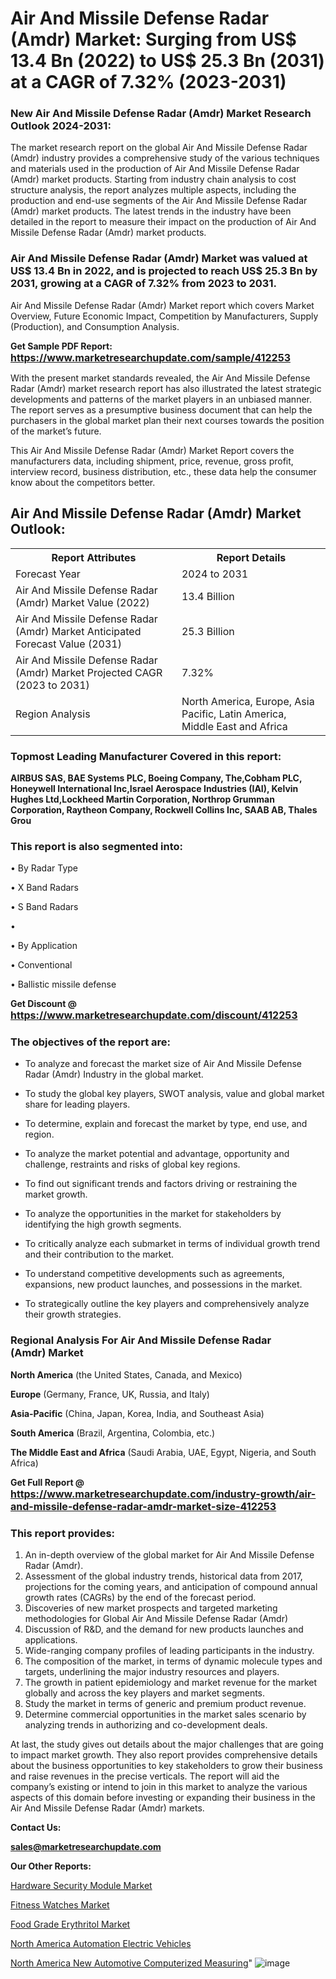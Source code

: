 # Air And Missile Defense Radar (Amdr) Market: Surging from US$ 13.4 Bn (2022) to US$ 25.3 Bn (2031) at a CAGR of 7.32% (2023-2031)

<strong><h3>New Air And Missile Defense Radar (Amdr) Market Research Outlook 2024-2031:</h3></strong>

The market research report on the global Air And Missile Defense Radar (Amdr) industry provides a comprehensive study of the various techniques and materials used in the production of Air And Missile Defense Radar (Amdr) market products. Starting from industry chain analysis to cost structure analysis, the report analyzes multiple aspects, including the production and end-use segments of the Air And Missile Defense Radar (Amdr) market products. The latest trends in the industry have been detailed in the report to measure their impact on the production of Air And Missile Defense Radar (Amdr) market products.

<strong><h3>Air And Missile Defense Radar (Amdr) Market was valued at US$ 13.4 Bn in 2022, and is projected to reach US$ 25.3 Bn by 2031, growing at a CAGR of 7.32% from 2023 to 2031.</h3></strong>

Air And Missile Defense Radar (Amdr) Market report which covers Market Overview, Future Economic Impact, Competition by Manufacturers, Supply (Production), and Consumption Analysis.

<strong>Get Sample PDF Report: <a href=https://www.marketresearchupdate.com/sample/412253><font size=3 color=#0000ff>https://www.marketresearchupdate.com/sample/412253</font></a></strong>

With the present market standards revealed, the Air And Missile Defense Radar (Amdr) market research report has also illustrated the latest strategic developments and patterns of the market players in an unbiased manner. The report serves as a presumptive business document that can help the purchasers in the global market plan their next courses towards the position of the market’s future.

This Air And Missile Defense Radar (Amdr) Market Report covers the manufacturers data, including shipment, price, revenue, gross profit, interview record, business distribution, etc., these data help the consumer know about the competitors better.

<html>
<body>

<h2>Air And Missile Defense Radar (Amdr) Market Outlook:</h2>

<table>
  <tr>
    <th>Report Attributes</th>
    <th>Report Details</th>
  </tr>
  <tr>
    <td>Forecast Year</td>
    <td>2024 to 2031</td>
  </tr>
  <tr>
    <td>Air And Missile Defense Radar (Amdr) Market Value (2022)</td>
    <td>13.4 Billion</td>
  </tr>
  <tr>
    <td>Air And Missile Defense Radar (Amdr) Market Anticipated Forecast Value (2031)</td>
    <td>25.3 Billion</td>
  </tr>
  <tr>
    <td>Air And Missile Defense Radar (Amdr) Market Projected CAGR (2023 to 2031)</td>
    <td>7.32%</td>
  </tr>
  <tr>
    <td>Region Analysis</td>
    <td>North America, Europe, Asia Pacific, Latin America, Middle East and Africa</td>
  </tr>
</table>

</body>
</html>

<strong><h3>Topmost Leading Manufacturer Covered in this report:</h3></strong>

<strong>AIRBUS SAS, BAE Systems PLC, Boeing Company, The,Cobham PLC, Honeywell International Inc,Israel Aerospace Industries (IAI), Kelvin Hughes Ltd,Lockheed Martin Corporation, Northrop Grumman Corporation, Raytheon Company, Rockwell Collins Inc, SAAB AB, Thales Grou</strong>

<strong><h3>This report is also segmented into:</h3></strong>

• By Radar Type

• X Band Radars

• S Band Radars

• 

• By Application

• Conventional

• Ballistic missile defense

<strong>Get Discount @ <a href=https://www.marketresearchupdate.com/discount/412253><font size=3 color=#0000ff>https://www.marketresearchupdate.com/discount/412253</font></a></strong>

<strong><h3>The objectives of the report are:</h3></strong>

- To analyze and forecast the market size of Air And Missile Defense Radar (Amdr) Industry in the global market.

- To study the global key players, SWOT analysis, value and global market share for leading players.

- To determine, explain and forecast the market by type, end use, and region.

- To analyze the market potential and advantage, opportunity and challenge, restraints and risks of global key regions.

- To find out significant trends and factors driving or restraining the market growth.

- To analyze the opportunities in the market for stakeholders by identifying the high growth segments.

- To critically analyze each submarket in terms of individual growth trend and their contribution to the market.

- To understand competitive developments such as agreements, expansions, new product launches, and possessions in the market.

- To strategically outline the key players and comprehensively analyze their growth strategies.

<strong><h3>Regional Analysis For Air And Missile Defense Radar (Amdr) Market</h3></strong>

<strong>North America</strong> (the United States, Canada, and Mexico)

<strong>Europe</strong> (Germany, France, UK, Russia, and Italy)

<strong>Asia-Pacific</strong> (China, Japan, Korea, India, and Southeast Asia)

<strong>South America</strong> (Brazil, Argentina, Colombia, etc.)

<strong>The Middle East and Africa</strong> (Saudi Arabia, UAE, Egypt, Nigeria, and South Africa)

<strong>Get Full Report @ <a href=https://www.marketresearchupdate.com/industry-growth/air-and-missile-defense-radar-amdr-market-size-412253><font size=3 color=#0000ff>https://www.marketresearchupdate.com/industry-growth/air-and-missile-defense-radar-amdr-market-size-412253</font></a></strong>

<strong><h3>This report provides:</h3></strong>
<ol>
  <li>An in-depth overview of the global market for Air And Missile Defense Radar (Amdr).</li>
  <li>Assessment of the global industry trends, historical data from 2017, projections for the coming years, and anticipation of compound annual growth rates (CAGRs) by the end of the forecast period.</li>
  <li>Discoveries of new market prospects and targeted marketing methodologies for Global Air And Missile Defense Radar (Amdr)</li>
  <li>Discussion of R&amp;D, and the demand for new products launches and applications.</li>
  <li>Wide-ranging company profiles of leading participants in the industry.</li>
  <li>The composition of the market, in terms of dynamic molecule types and targets, underlining the major industry resources and players.</li>
  <li>The growth in patient epidemiology and market revenue for the market globally and across the key players and market segments.</li>
  <li>Study the market in terms of generic and premium product revenue.</li>
  <li>Determine commercial opportunities in the market sales scenario by analyzing trends in authorizing and co-development deals.</li>
</ol>

At last, the study gives out details about the major challenges that are going to impact market growth. They also report provides comprehensive details about the business opportunities to key stakeholders to grow their business and raise revenues in the precise verticals. The report will aid the company’s existing or intend to join in this market to analyze the various aspects of this domain before investing or expanding their business in the Air And Missile Defense Radar (Amdr) markets.

<strong>Contact Us:</strong>

<strong>sales@marketresearchupdate.com</strong>

<strong>Our Other Reports:</strong>

<a href=https://www.linkedin.com/pulse/hardware-security-module-market-2023-future-scope>Hardware Security Module Market</a>

<a href=https://www.linkedin.com/pulse/fitness-watches-market-opportunities-stay-ahead>Fitness Watches Market</a>

<a href=https://www.linkedin.com/pulse/food-grade-erythritol-market-outlooks-2023-size>Food Grade Erythritol Market</a>

<a href=https://www.linkedin.com/pulse/north-america-automation-electric-vehicles>North America Automation Electric Vehicles</a>

<a href=https://www.linkedin.com/pulse/north-america-new-automotive-computerized-measuring>North America New Automotive Computerized Measuring</a>"
![image](https://github.com/Ankan-2/Market-Research-News/assets/158291571/3cdd8a6f-eb59-4166-80ce-efdae95a3bd9)
